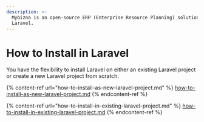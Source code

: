 ```yaml
---
description: >-
  Mybizna is an open-source ERP (Enterprise Resource Planning) solution for
  Laravel.
---
```


# How to Install in Laravel

You have the flexibility to install Laravel on either an existing Laravel project or create a new Laravel project from scratch.

{% content-ref url="how-to-install-as-new-laravel-project.md" %}
[how-to-install-as-new-laravel-project.md](how-to-install-as-new-laravel-project.md)
{% endcontent-ref %}

{% content-ref url="how-to-install-in-existing-laravel-project.md" %}
[how-to-install-in-existing-laravel-project.md](how-to-install-in-existing-laravel-project.md)
{% endcontent-ref %}
